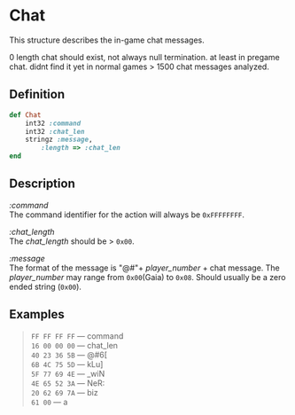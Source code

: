 # Chat

This structure describes the in-game chat messages.

0 length chat should exist, not always null termination. at least in pregame chat. didnt find it yet in normal games > 1500 chat messages analyzed.

## Definition

```ruby
def Chat
	int32 :command 
	int32 :chat_len
	stringz :message,
		:length => :chat_len
end
```

## Description

*:command*  
The command identifier for the action will always be `0xFFFFFFFF`.

*:chat_length*  
The *chat_length* should be > `0x00`.

*:message*  
The format of the message is "@#"+ *player_number* + chat message.
The *player_number* may range from `0x00`(Gaia) to `0x08`.
Should usually be a zero ended string (`0x00`).

## Examples

>`FF FF FF FF` &mdash; command  
>`16 00 00 00` &mdash; chat_len  
>`40 23 36 5B` &mdash; @#6[  
>`6B 4C 75 5D` &mdash; kLu]  
>`5F 77 69 4E` &mdash; _wiN  
>`4E 65 52 3A` &mdash; NeR:  
>`20 62 69 7A` &mdash;  biz  
>`61 00` &mdash; a